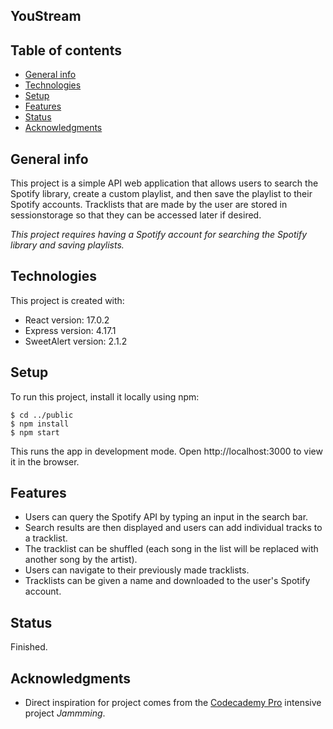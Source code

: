 ## YouStream

## Table of contents
* [General info](#general-info)
* [Technologies](#technologies)
* [Setup](#setup)
* [Features](#features)
* [Status](#status)
* [Acknowledgments](#acknowledgments)

## General info
This project is a simple API web application that allows users to search the Spotify library, create a custom playlist, and then save the playlist to their Spotify accounts. Tracklists that are made by the user are stored in sessionstorage so that they can be accessed later if desired.

*This project requires having a Spotify account for searching the Spotify library and saving playlists.*

## Technologies
This project is created with:
* React version: 17.0.2
* Express version: 4.17.1
* SweetAlert version: 2.1.2
	
## Setup
To run this project, install it locally using npm:

```
$ cd ../public
$ npm install
$ npm start
```

This runs the app in development mode.
Open http://localhost:3000 to view it in the browser.

## Features
* Users can query the Spotify API by typing an input in the search bar.
* Search results are then displayed and users can add individual tracks to a tracklist.
* The tracklist can be shuffled (each song in the list will be replaced with another song by the artist).
* Users can navigate to their previously made tracklists.
* Tracklists can be given a name and downloaded to the user's Spotify account.

## Status
Finished.

## Acknowledgments
* Direct inspiration for project comes from the [Codecademy Pro](https://pro.codecademy.com/) intensive project *Jammming*. 
